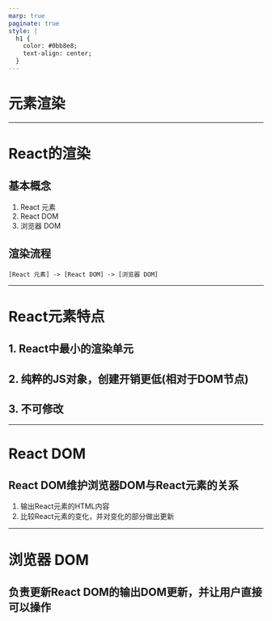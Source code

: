 ```yaml
---
marp: true
paginate: true
style: |
  h1 {
    color: #0bb8e8;
    text-align: center;
  }
---
```


# 元素渲染

---

# React的渲染

## 基本概念
1. React 元素
2. React DOM
3. 浏览器 DOM

## 渲染流程
```
[React 元素] -> [React DOM] -> [浏览器 DOM]
```

---

# React元素特点

## 1. React中最小的渲染单元
## 2. 纯粹的JS对象，创建开销更低(相对于DOM节点)
## 3. 不可修改

---

# React DOM

## React DOM维护浏览器DOM与React元素的关系

1. 输出React元素的HTML内容
2. 比较React元素的变化，并对变化的部分做出更新

---
# 浏览器 DOM

## 负责更新React DOM的输出DOM更新，并让用户直接可以操作
